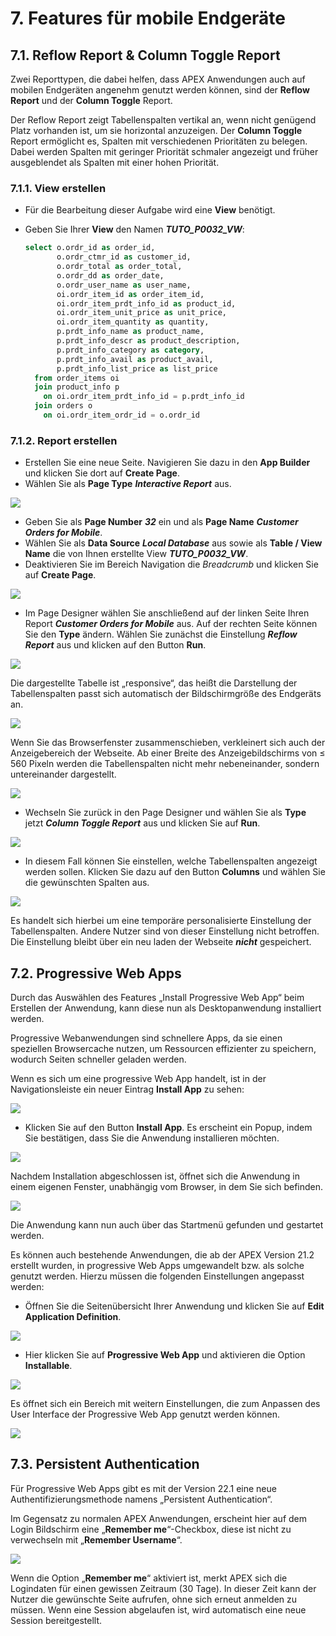 # 7. Features für mobile Endgeräte
## 7.1. Reflow Report & Column Toggle Report
Zwei Reporttypen, die dabei helfen, dass APEX Anwendungen auch auf mobilen Endgeräten angenehm genutzt werden können, sind der **Reflow Report** und der **Column Toggle** Report.

Der Reflow Report zeigt Tabellenspalten vertikal an, wenn nicht genügend Platz vorhanden ist, um sie horizontal anzuzeigen. Der **Column Toggle** Report ermöglicht es, Spalten mit verschiedenen Prioritäten zu belegen. Dabei werden Spalten mit geringer Priorität schmaler angezeigt und früher ausgeblendet als Spalten mit einer hohen Priorität.

### 7.1.1. View erstellen
- Für die Bearbeitung dieser Aufgabe wird eine **View** benötigt. 

- Geben Sie Ihrer **View** den Namen ***TUTO_P0032_VW***:
  ```sql
  select o.ordr_id as order_id,
         o.ordr_ctmr_id as customer_id,
         o.ordr_total as order_total,
         o.ordr_dd as order_date,
         o.ordr_user_name as user_name,
         oi.ordr_item_id as order_item_id,
         oi.ordr_item_prdt_info_id as product_id,
         oi.ordr_item_unit_price as unit_price,
         oi.ordr_item_quantity as quantity,
         p.prdt_info_name as product_name,
         p.prdt_info_descr as product_description,
         p.prdt_info_category as category,
         p.prdt_info_avail as product_avail,
         p.prdt_info_list_price as list_price
    from order_items oi
    join product_info p
      on oi.ordr_item_prdt_info_id = p.prdt_info_id
    join orders o
      on oi.ordr_item_ordr_id = o.ordr_id
  ```

### 7.1.2. Report erstellen
- Erstellen Sie eine neue Seite. Navigieren Sie dazu in den **App Builder** und klicken Sie dort auf **Create Page**. 
- Wählen Sie als **Page Type** ***Interactive Report*** aus. 

![](../../assets/Kapitel-07/Features_01.jpg)

- Geben Sie als **Page Number** ***32*** ein und als **Page Name** ***Customer Orders for Mobile***.
- Wählen Sie als **Data Source** ***Local Database*** aus sowie als **Table / View Name** die von Ihnen erstellte View ***TUTO_P0032_VW***. 
- Deaktivieren Sie im Bereich Navigation die *Breadcrumb* und klicken Sie auf **Create Page**.

![](../../assets/Kapitel-07/Features_02.jpg)

- Im Page Designer wählen Sie anschließend auf der linken Seite Ihren Report ***Customer Orders for Mobile*** aus. Auf der rechten Seite können Sie den **Type** ändern. Wählen Sie zunächst die Einstellung ***Reflow Report*** aus und klicken auf den Button **Run**.

![](../../assets/Kapitel-07/Features_03.jpg)

Die dargestellte Tabelle ist „responsive“, das heißt die Darstellung der Tabellenspalten passt sich automatisch der Bildschirmgröße des Endgeräts an.

![](../../assets/Kapitel-07/Features_04.jpg)

Wenn Sie das Browserfenster zusammenschieben, verkleinert sich auch der Anzeigebereich der Webseite. Ab einer Breite des Anzeigebildschirms von ≤ 560 Pixeln werden die Tabellenspalten nicht mehr nebeneinander, sondern untereinander dargestellt. 

![](../../assets/Kapitel-07/Features_05.jpg)

- Wechseln Sie zurück in den Page Designer und wählen Sie als **Type** jetzt ***Column Toggle Report*** aus und klicken Sie auf **Run**.

![](../../assets/Kapitel-07/Features_06.jpg)

- In diesem Fall können Sie einstellen, welche Tabellenspalten angezeigt werden sollen. Klicken Sie dazu auf den Button **Columns** und wählen Sie die gewünschten Spalten aus.

![](../../assets/Kapitel-07/Features_07.jpg)

Es handelt sich hierbei um eine temporäre personalisierte Einstellung der Tabellenspalten. Andere Nutzer sind von dieser Einstellung nicht betroffen. Die Einstellung bleibt über ein neu laden der Webseite ***nicht*** gespeichert.
 

## 7.2. Progressive Web Apps
Durch das Auswählen des Features „Install Progressive Web App“ beim Erstellen der Anwendung, kann diese nun als Desktopanwendung installiert werden.

Progressive Webanwendungen sind schnellere Apps, da sie einen speziellen Browsercache nutzen, um Ressourcen effizienter zu speichern, wodurch Seiten schneller geladen werden.

Wenn es sich um eine progressive Web App handelt, ist in der Navigationsleiste ein neuer Eintrag **Install App** zu sehen:

![](../../assets/Kapitel-07/Features_08.jpg)

- Klicken Sie auf den Button **Install App**. Es erscheint ein Popup, indem Sie bestätigen, dass Sie die Anwendung installieren möchten.

![](../../assets/Kapitel-07/Features_09.jpg)

Nachdem Installation abgeschlossen ist, öffnet sich die Anwendung in einem eigenen Fenster, unabhängig vom Browser, in dem Sie sich befinden.

![](../../assets/Kapitel-07/Features_10.jpg)

Die Anwendung kann nun auch über das Startmenü gefunden und gestartet werden.

Es können auch bestehende Anwendungen, die ab der APEX Version 21.2 erstellt wurden, in progressive Web Apps umgewandelt bzw. als solche genutzt werden. Hierzu müssen die folgenden Einstellungen angepasst werden:

- Öffnen Sie die Seitenübersicht Ihrer Anwendung und klicken Sie auf **Edit Application Definition**.

![](../../assets/Kapitel-07/Features_11.jpg)

- Hier klicken Sie auf **Progressive Web App** und aktivieren die Option **Installable**. 

![](../../assets/Kapitel-07/Features_12.jpg)

Es öffnet sich ein Bereich mit weitern Einstellungen, die zum Anpassen des User Interface der Progressive Web App genutzt werden können.

![](../../assets/Kapitel-07/Features_13.jpg)


## 7.3. Persistent Authentication
Für Progressive Web Apps gibt es mit der Version 22.1 eine neue Authentifizierungsmethode namens „Persistent Authentication“.

Im Gegensatz zu normalen APEX Anwendungen, erscheint hier auf dem Login Bildschirm eine „**Remember me**“-Checkbox, diese ist nicht zu verwechseln mit „**Remember Username**“.

![](../../assets/Kapitel-07/Features_14.jpg)

Wenn die Option „**Remember me**“ aktiviert ist, merkt APEX sich die Logindaten für einen gewissen Zeitraum (30 Tage). In dieser Zeit kann der Nutzer die gewünschte Seite aufrufen, ohne sich erneut anmelden zu müssen. Wenn eine Session abgelaufen ist, wird automatisch eine neue Session bereitgestellt.

